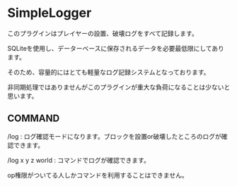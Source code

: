 # SimpleLogger

このプラグインはプレイヤーの設置、破壊ログをすべて記録します。

SQLiteを使用し、データーベースに保存されるデータを必要最低限にしてあります。

そのため、容量的にはとても軽量なログ記録システムとなっております。

非同期処理ではありませんがこのプラグインが重大な負荷になることは少ないと思います。

## COMMAND

/log : ログ確認モードになります。ブロックを設置or破壊したところのログが確認できます。

/log x y z world : コマンドでログが確認できます。

op権限がついてる人しかコマンドを利用することはできません。